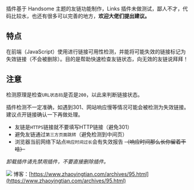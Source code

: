 插件基于 Handsome 主题的友链功能制作，Links 插件未做测试，鄙人不才，代码比较水，也还有很多可以完善的地方，**欢迎大佬们提出建议。**

## 特点

在前端（JavaScript）使用进行链接可用性检测，并能将可能失效的链接标记为失效链接（不会被删除）。目的是帮助快速检查友链状态，向无效的友链说拜拜！

## 注意

检测原理是检查`URL状态码`是否是`200`，以此来判断链接状态。

插件检测不一定准确，如遇到301、网站响应慢等情况可能会被检测为失效链接。建议点开链接确认一下再做处理。

* 友链是`HTTPS`链接就不要填写HTTP链接（避免301）
* 避免友链通过`第三方页面跳转`（避免检测到中间页）
* 浏览器当前网络下站点`响应时间过长`会有失效报告 ~~（响应时间那么长你留着干啥）~~

*卸载插件请先禁用插件，不要直接删除插件。*

![](https://cdn.zhaoyingtian.com/blog/2021/09/09/211539.jpg)
博客：[https://www.zhaoyingtian.com/archives/95.html](https://www.zhaoyingtian.com/archives/95.html)
